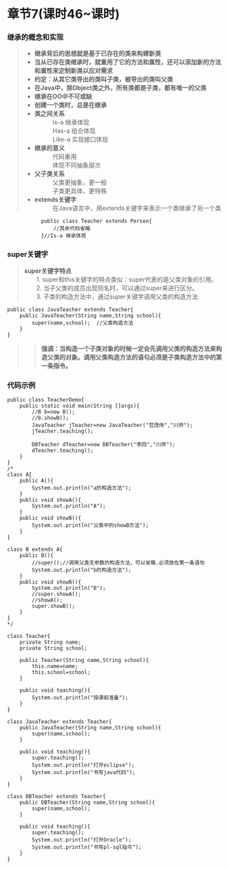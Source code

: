 # 章节7(课时46~课时)
### 继承的概念和实现   
> - **继承背后的思想就是基于已存在的类来构建新类**        
> - **当从已存在类继承时，就重用了它的方法和属性，还可以添加新的方法和属性来定制新类以应对需求**    
> - **约定：从其它类导出的类叫子类，被导出的类叫父类**    
> - **在Java中，除Object类之外，所有类都是子类，都有唯一的父类**    
> - **继承在OO中不可或缺**    
> - **创建一个类时，总是在继承**    
> - **类之间关系**    
> &ensp;&ensp;&ensp;&ensp;&ensp;&ensp;Is-a 继承体现    
> &ensp;&ensp;&ensp;&ensp;&ensp;&ensp;Has-a 组合体现    
> &ensp;&ensp;&ensp;&ensp;&ensp;&ensp;Like-a 实现接口体现    
> - **继承的意义**    
> &ensp;&ensp;&ensp;&ensp;&ensp;&ensp;代码重用    
> &ensp;&ensp;&ensp;&ensp;&ensp;&ensp;体现不同抽象层次    
> - **父子类关系**    
> &ensp;&ensp;&ensp;&ensp;&ensp;&ensp;父类更抽象，更一般     
> &ensp;&ensp;&ensp;&ensp;&ensp;&ensp;子类更具体，更特殊     
> - **extends关键字**    
> &ensp;&ensp;&ensp;&ensp;&ensp;&ensp;在Java语言中，用extends关键字来表示一个类继承了另一个类   
```
           public class Teacher extends Person{
               //其余代码省略
           }//Is-a 继承体现
```     
### super关键字     
> **super关键字特点**     
> &ensp;&ensp;&ensp;&ensp;1. super和this关键字的特点类似：super代表的是父类对象的引用。    
> &ensp;&ensp;&ensp;&ensp;2. 当子父类的成员出现同名时，可以通过super来进行区分。     
> &ensp;&ensp;&ensp;&ensp;3. 子类的构造方法中，通过super关键字调用父类的构造方法    
```
public class JavaTeacher extends Teacher{
    public JavaTeacher(String name,String school){
        super(name,school);  //父类构造方法
    }
}
```
>> **强调：当构造一个子类对象的时候一定会先调用父类的构造方法来构造父类的对象。调用父类构造方法的语句必须是子类构造方法中的第一条指令。**   
### 代码示例      
```
public class TeacherDemo{
    public static void main(String []args){
        //B b=new B();
        //b.showB();
        JavaTeacher jTeacher=new JavaTeacher("范茂伟","川师");
        jTeacher.teaching();
        
        DBTeacher dTeacher=new DBTeacher("李四","川师");
        dTeacher.teaching();
    }
}
/*
class A{
    public A(){
        System.out.println("a的构造方法");
    }
    public void showA(){
        System.out.println("A");
    }
    public void showB(){
        System.out.println("父类中的showB方法");
    }
}

class B extends A{
    public B(){
        //super();//调用父类无参数的构造方法，可以省略.必须放在第一条语句
        System.out.println("b的构造方法");
    }
    public void showB(){
        System.out.println("B");
        //super.showA();
        //showA();
        super.showB();
    }
}
*/

class Teacher{
    private String name;
    private String school;
    
    public Teacher(String name,String school){
        this.name=name;
        this.school=school;
    }
    
    public void teaching(){
        System.out.println("授课前准备");
    }
}

class JavaTeacher extends Teacher{
    public JavaTeacher(String name,String school){
        super(name,school);
    }
    
    public void teaching(){
        super.teaching();
        System.out.println("打开eclipse");
        System.out.println("书写java代码");
    }
}

class DBTeacher extends Teacher{
    public DBTeacher(String name,String school){
        super(name,school);
    }
    
    public void teaching(){
        super.teaching();
        System.out.println("打开Oracle");
        System.out.println("书写pl-sql指令");
    }
}
```










